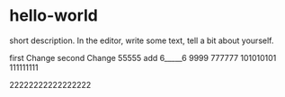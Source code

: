 # hello-world
 short description.
 In the editor, write some text, tell a bit about yourself.

 
 first Change
  second Change
  55555 add
  6_____6
  9999
  777777
  101010101
111111111

22222222222222222